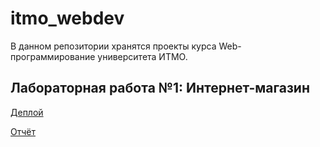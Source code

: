 # itmo_webdev

В данном репозитории хранятся проекты курса Web-программирование университета ИТМО.

## Лабораторная работа №1: Интернет-магазин

[Деплой](https://webdevitmo.plida.ru/lab1/index.html)

[Отчёт](https://github.com/plida/itmo_webdev/blob/main/public/lab1/README.md)
